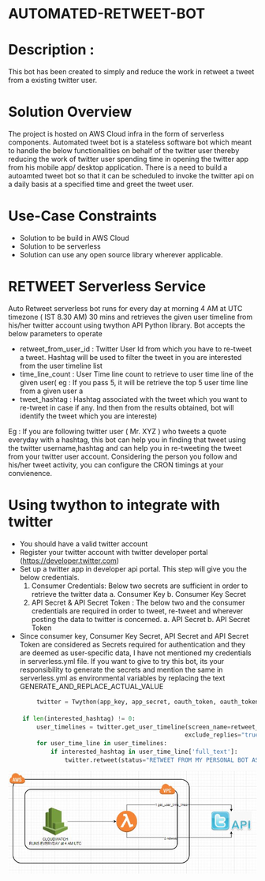 # AUTOMATED-RETWEET-BOT

# Description : 
 This bot has been created to simply and reduce the work in retweet a tweet from a existing twitter user.
 
# Solution Overview
The project is hosted on AWS Cloud infra in the form of serverless components. Automated tweet bot is a stateless software bot which meant to handle the below functionalities on behalf of the twitter user thereby reducing the work of twitter user spending time in opening the twitter app from his mobile app/ desktop application. There is a need to build a autoamted tweet bot so that it can be scheduled to invoke the twitter api on a daily basis at a specified time and greet the tweet user. 

# Use-Case Constraints
- Solution to be build in AWS Cloud
- Solution to be serverless
- Solution can use any open source library wherever applicable.

# RETWEET Serverless Service
Auto Retweet serverless bot runs for every day at morning 4 AM at UTC timezone ( IST 8.30 AM) 30 mins and retrieves the given user timeline from 
his/her twitter account using twython API Python library. Bot accepts the below parameters to operate
- retweet_from_user_id : Twitter User Id from which you have to re-tweet a tweet. Hashtag will be used to filter the tweet in you are interested from the user timeline list
- time_line_count : User Time line count to retrieve to user time line of the given user( eg : If you pass 5, it will be retrieve the top 5 user time line from a given user a
- tweet_hashtag : Hashtag associated with the tweet which you want to re-tweet in case if any. Ind then from the results obtained, bot will identify the tweet which you are intereste)

Eg : If you are following twitter user ( Mr. XYZ ) who tweets a quote everyday with a hashtag, this bot can help you in finding that tweet using the twitter username,hashtag and can help you in re-tweeting the tweet from your twitter user account. Considering the person you follow and his/her tweet activity, you can configure the CRON timings at your convienence.
# Using twython to integrate with twitter
- You should have a valid twitter account
- Register your twitter account with twitter developer portal (https://developer.twitter.com)
- Set up a twitter app in developer api portal. This step will give you the below credentials.
    1. Consumer Credentials: Below two secrets are sufficient in order to retrieve the twitter data
        a. Consumer Key 
        b. Consumer Key Secret
     2. API Secret & API Secret Token : The below two and the consumer credentials are required in order to tweet, re-tweet and wherever posting the data to twitter is concerned.
        a. API Secret
        b. API Secret Token
- Since consumer key, Consumer Key Secret, API Secret and API Secret Token are considered as Secrets required for authentication and they are deemed as user-specific data, I have not mentioned my credentials in serverless.yml file. If you want to give to try this bot, its your responsibility to generate the secrets and mention the same in serverless.yml as environmental variables by replacing the text GENERATE_AND_REPLACE_ACTUAL_VALUE
```python
        twitter = Twython(app_key, app_secret, oauth_token, oauth_token_secret)

    if len(interested_hashtag) != 0:
        user_timelines = twitter.get_user_timeline(screen_name=retweet_from_user_id, count=time_line_count, trim_user="t",
                                                  exclude_replies="true", include_rts="false", tweet_mode="extended")
        for user_time_line in user_timelines:
            if interested_hashtag in user_time_line['full_text']:
                twitter.retweet(status="RETWEET FROM MY PERSONAL BOT ASSISTANT", id=user_time_line['id'])
```

![Image description](images/SolutionImage.JPG)